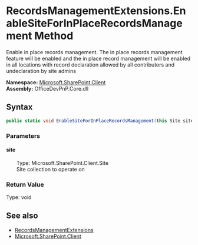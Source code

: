 # RecordsManagementExtensions.EnableSiteForInPlaceRecordsManagement Method  
 Enable in place records management. The in place records management feature will be enabled and the in place record management will be enabled in all locations with record declaration allowed by all contributors and undeclaration by site admins   

**Namespace:** [Microsoft.SharePoint.Client](Microsoft.SharePoint.Client.md)  
**Assembly:** OfficeDevPnP.Core.dll  
## Syntax
```C#
public static void EnableSiteForInPlaceRecordsManagement(this Site site)
```
### Parameters
#### site  
&emsp;&emsp;Type: Microsoft.SharePoint.Client.Site  
&emsp;&emsp;Site collection to operate on  

  

### Return Value
Type: void  

## See also
- [RecordsManagementExtensions](Microsoft.SharePoint.Client.RecordsManagementExtensions.md) 
- [Microsoft.SharePoint.Client](Microsoft.SharePoint.Client.md) 
